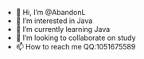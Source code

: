 - 👋 Hi, I’m @AbandonL
- 👀 I’m interested in Java
- 🌱 I’m currently learning Java
- 💞️ I’m looking to collaborate on study
- 📫 How to reach me QQ:1051675589

<!---
AbandonL/AbandonL is a ✨ special ✨ repository because its `README.md` (this file) appears on your GitHub profile.
You can click the Preview link to take a look at your changes.
--->
